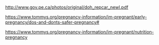 

http://www.gov.pe.ca/photos/original/doh_repcar_newl.pdf

https://www.tommys.org/pregnancy-information/im-pregnant/early-pregnancy/dos-and-donts-safer-pregnancy#

https://www.tommys.org/pregnancy-information/im-pregnant/nutrition-pregnancy